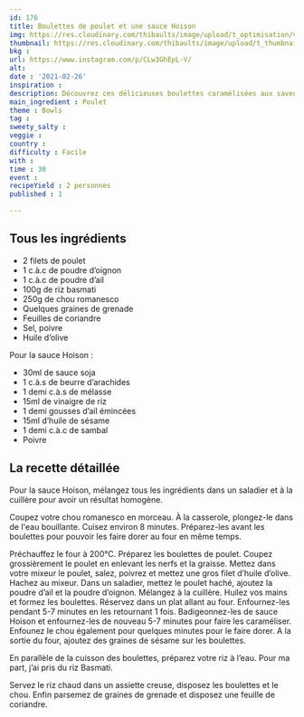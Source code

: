 ```yaml
---
id: 176
title: Boulettes de poulet et une sauce Hoison
img: https://res.cloudinary.com/thibaults/image/upload/t_optimisation/v1614447420/Recipes/20210226_boulettes_poulet_hoison.jpg
thumbnail: https://res.cloudinary.com/thibaults/image/upload/t_thumbnail_josie/v1614447420/Recipes/20210226_boulettes_poulet_hoison.jpg
bkg : 
url: https://www.instagram.com/p/CLw3GhEpL-V/
alt: 
date : '2021-02-26'
inspiration : 
description: Découvrez ces délicieuses boulettes caramélisées aux saveurs asiatiques
main_ingredient : Poulet
theme : Bowls
tag : 
sweety_salty : 
veggie :
country : 
difficulty : Facile
with : 
time : 30
event : 
recipeYield : 2 personnes
published : 1

---
```


## Tous les ingrédients
 - 2 filets de poulet
 - 1 c.à.c de poudre d’oignon
 - 1 c.à.c de poudre d’ail
 - 100g de riz basmati
 - 250g de chou romanesco
 - Quelques graines de grenade
 - Feuilles de coriandre
 - Sel, poivre
 - Huile d’olive

Pour la sauce Hoison :
 - 30ml de sauce soja
 - 1 c.à.s de beurre d’arachides
 - 1 demi c.à.s de mélasse
 - 15ml de vinaigre de riz
 - 1 demi gousses d’ail émincées
 - 15ml d’huile de sésame
 - 1 demi c.à.c de sambal
 - Poivre

## La recette détaillée
Pour la sauce Hoison, mélangez tous les ingrédients dans un saladier et à la cuillère pour avoir un résultat homogène.

Coupez votre chou romanesco en morceau. À la casserole, plongez-le dans de l'eau bouillante. Cuisez environ 8 minutes. Préparez-les avant les boulettes pour pouvoir les faire dorer au four en même temps.

Préchauffez le four à 200°C. Préparez les boulettes de poulet. Coupez grossièrement le poulet en enlevant les nerfs et la graisse. Mettez dans votre mixeur le poulet, salez, poivrez et mettez une gros filet d’huile d’olive. Hachez au mixeur. Dans un saladier, mettez le poulet haché, ajoutez la poudre d’ail et la poudre d’oignon. Mélangez à la cuillère. Huilez vos mains et formez les boulettes. Réservez dans un plat allant au four.  Enfournez-les pendant 5-7 minutes en les retournant 1 fois. Badigeonnez-les de sauce Hoison et enfournez-les de nouveau 5-7 minutes pour faire les caraméliser. Enfounez le chou également pour quelques minutes pour le faire dorer. A la sortie du four, ajoutez des graines de sésame sur les boulettes.

En parallèle de la cuisson des boulettes, préparez votre riz à l’eau. Pour ma part, j’ai pris du riz Basmati.

Servez le riz chaud dans un assiette creuse, disposez les boulettes et le chou. Enfin parsemez de graines de grenade et disposez une feuille de coriandre.